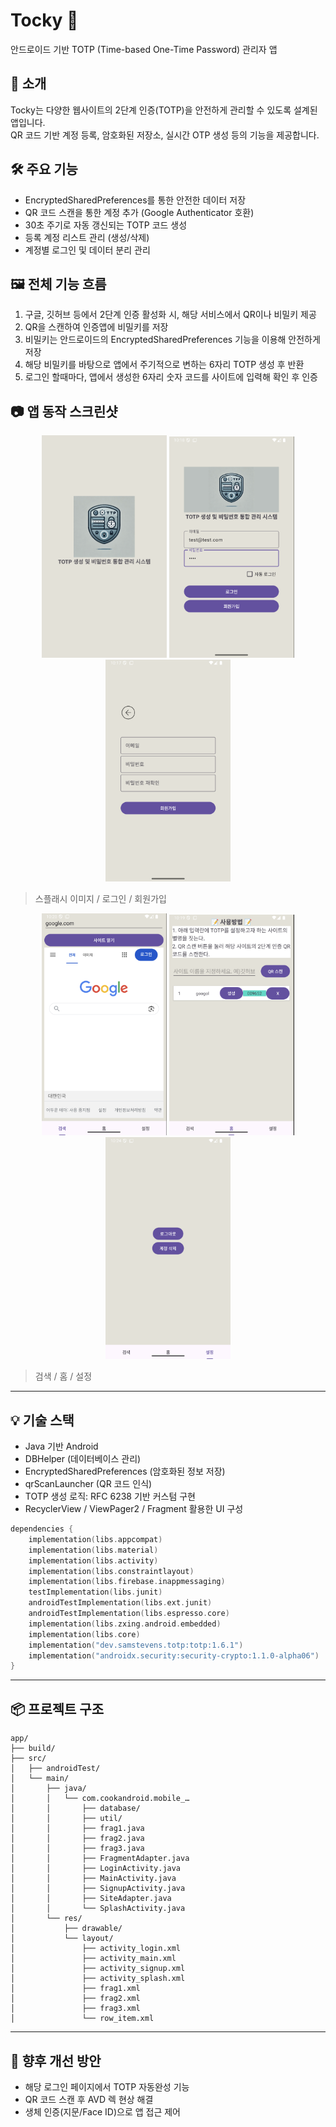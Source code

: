 # Tocky 🔐  
안드로이드 기반 TOTP (Time-based One-Time Password) 관리자 앱

## 📱 소개
Tocky는 다양한 웹사이트의 2단계 인증(TOTP)을 안전하게 관리할 수 있도록 설계된 앱입니다.  
QR 코드 기반 계정 등록, 암호화된 저장소, 실시간 OTP 생성 등의 기능을 제공합니다.

## 🛠 주요 기능
- EncryptedSharedPreferences를 통한 안전한 데이터 저장
- QR 코드 스캔을 통한 계정 추가 (Google Authenticator 호환)
- 30초 주기로 자동 갱신되는 TOTP 코드 생성
- 등록 계정 리스트 관리 (생성/삭제)
- 계정별 로그인 및 데이터 분리 관리

## 🖼 전체 기능 흐름

1. 구글, 깃허브 등에서 2단계 인증 활성화 시, 해당 서비스에서 QR이나 비밀키 제공
1. QR을 스캔하여 인증앱에 비밀키를 저장
1. 비밀키는 안드로이드의 EncryptedSharedPreferences 기능을 이용해 안전하게 저장
1. 해당 비밀키를 바탕으로 앱에서 주기적으로 변하는 6자리 TOTP 생성 후 반환
1. 로그인 할때마다, 앱에서 생성한 6자리 숫자 코드를 사이트에 입력해 확인 후 인증

## 📷 앱 동작 스크린샷
<p align="center">
  <img src="img/splash_image.png" width="200">
  <img src="img/login.png" width="200">
  <img src="img/signup.png" width="200">
</p>

> 스플래시 이미지 / 로그인 / 회원가입

<p align="center">
  <img src="img/tab_search.png" width="200">
  <img src="img/tab_home.png" width="200">
  <img src="img/tab_settings.png" width="200">
</p>

> 검색 / 홈 / 설정

---

## 💡 기술 스택
- Java 기반 Android
- DBHelper (데이터베이스 관리)
- EncryptedSharedPreferences (암호화된 정보 저장)
- qrScanLauncher (QR 코드 인식)
- TOTP 생성 로직: RFC 6238 기반 커스텀 구현
- RecyclerView / ViewPager2 / Fragment 활용한 UI 구성
```kotlin
dependencies {  
    implementation(libs.appcompat)  
    implementation(libs.material)  
    implementation(libs.activity)  
    implementation(libs.constraintlayout)  
    implementation(libs.firebase.inappmessaging)  
    testImplementation(libs.junit)  
    androidTestImplementation(libs.ext.junit)  
    androidTestImplementation(libs.espresso.core)  
    implementation(libs.zxing.android.embedded)  
    implementation(libs.core)  
    implementation("dev.samstevens.totp:totp:1.6.1")  
    implementation("androidx.security:security-crypto:1.1.0-alpha06")  
}
```

---

## 📦 프로젝트 구조
```
app/
├── build/
├── src/
│   ├── androidTest/
│   └── main/
│       ├── java/
│       │   └── com.cookandroid.mobile_…
│       │       ├── database/
│       │       ├── util/
│       │       ├── frag1.java
│       │       ├── frag2.java
│       │       ├── frag3.java
│       │       ├── FragmentAdapter.java
│       │       ├── LoginActivity.java
│       │       ├── MainActivity.java
│       │       ├── SignupActivity.java
│       │       ├── SiteAdapter.java
│       │       └── SplashActivity.java
│       └── res/
│           ├── drawable/
│           └── layout/
│               ├── activity_login.xml
│               ├── activity_main.xml
│               ├── activity_signup.xml
│               ├── activity_splash.xml
│               ├── frag1.xml
│               ├── frag2.xml
│               ├── frag3.xml
│               └── row_item.xml
```
---

## 🚀 향후 개선 방안
- 해당 로그인 페이지에서 TOTP 자동완성 기능
- QR 코드 스캔 후 AVD 렉 현상 해결
- 생체 인증(지문/Face ID)으로 앱 접근 제어
